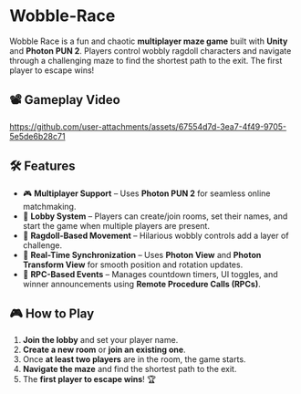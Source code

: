 # Wobble-Race

Wobble Race is a fun and chaotic **multiplayer maze game** built with **Unity** and **Photon PUN 2**. Players control wobbly ragdoll characters and navigate through a challenging maze to find the shortest path to the exit. The first player to escape wins!

## 📽 Gameplay Video
https://github.com/user-attachments/assets/67554d7d-3ea7-4f49-9705-5e5de6b28c71

## 🛠 Features

- 🎮 **Multiplayer Support** – Uses **Photon PUN 2** for seamless online matchmaking.
- 🔄 **Lobby System** – Players can create/join rooms, set their names, and start the game when multiple players are present.
- 🤖 **Ragdoll-Based Movement** – Hilarious wobbly controls add a layer of challenge.
- 📡 **Real-Time Synchronization** – Uses **Photon View** and **Photon Transform View** for smooth position and rotation updates.
- 🚀 **RPC-Based Events** – Manages countdown timers, UI toggles, and winner announcements using **Remote Procedure Calls (RPCs)**.

## 🎮 How to Play

1. **Join the lobby** and set your player name.
2. **Create a new room** or **join an existing one**.
3. Once **at least two players** are in the room, the game starts.
4. **Navigate the maze** and find the shortest path to the exit.
5. The **first player to escape wins**! 🏆
